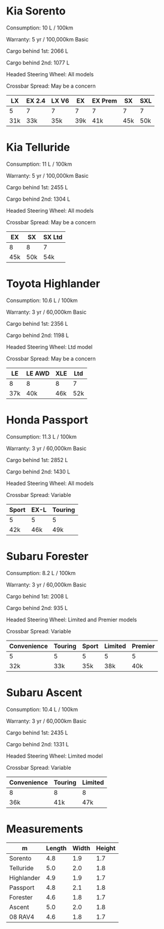 # Kia Sorento
Consumption: 10 L / 100km

Warranty: 5 yr / 100,000km Basic

Cargo behind 1st: 2066 L

Cargo behind 2nd: 1077 L

Headed Steering Wheel: All models

Crossbar Spread: May be a concern

LX | EX 2.4 | LX V6 | EX | EX Prem | SX | SXL
--- | --- | --- | --- | --- | --- | ---
5 | 7 | 7 | 7 | 7 | 7 | 7
31k | 33k | 35k | 39k | 41k | 45k | 50k

# Kia Telluride
Consumption: 11 L / 100km

Warranty: 5 yr / 100,000km Basic

Cargo behind 1st: 2455 L

Cargo behind 2nd: 1304 L

Headed Steering Wheel: All models

Crossbar Spread: May be a concern

EX | SX | SX Ltd
--- | --- | ---
8 | 8 | 7
45k | 50k | 54k

# Toyota Highlander
Consumption: 10.6 L / 100km

Warranty: 3 yr / 60,000km Basic

Cargo behind 1st: 2356 L

Cargo behind 2nd: 1198 L

Headed Steering Wheel: Ltd model

Crossbar Spread: May be a concern

LE | LE AWD | XLE | Ltd
--- | --- | --- | ---
8 | 8 | 8 | 7
37k | 40k | 46k | 52k

# Honda Passport
Consumption: 11.3 L / 100km

Warranty: 3 yr / 60,000km Basic

Cargo behind 1st: 2852 L

Cargo behind 2nd: 1430 L

Headed Steering Wheel: All models

Crossbar Spread: Variable

Sport | EX-L | Touring
--- | --- | ---
5 | 5 | 5
42k | 46k | 49k

# Subaru Forester
Consumption: 8.2 L / 100km

Warranty: 3 yr / 60,000km Basic

Cargo behind 1st: 2008 L

Cargo behind 2nd: 935 L

Headed Steering Wheel: Limited and Premier models

Crossbar Spread: Variable

Convenience | Touring | Sport | Limited | Premier
--- | --- | --- | --- | ---
5 | 5 | 5 | 5 | 5
32k | 33k | 35k | 38k | 40k

# Subaru Ascent
Consumption: 10.4 L / 100km

Warranty: 3 yr / 60,000km Basic

Cargo behind 1st: 2435 L

Cargo behind 2nd: 1331 L

Headed Steering Wheel: Limited model

Crossbar Spread: Variable

Convenience | Touring | Limited
--- | --- | ---
8 | 8 | 8
36k | 41k | 47k

# Measurements
m | Length | Width | Height
--- | --- | --- | ---
Sorento | 4.8 | 1.9 | 1.7
Telluride | 5.0 | 2.0 | 1.8
Highlander | 4.9 | 1.9 | 1.7
Passport | 4.8 | 2.1 | 1.8
Forester | 4.6 | 1.8 | 1.7
Ascent | 5.0 | 2.0 | 1.8
08 RAV4 | 4.6 | 1.8 | 1.7
